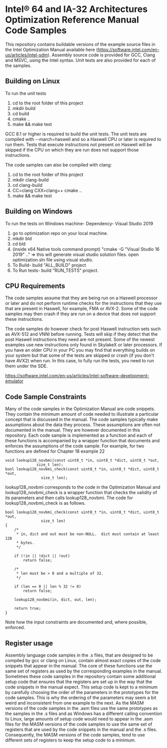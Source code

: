 # Intel® 64 and IA-32 Architectures Optimization Reference Manual Code Samples

This repository contains buildable versions of the example source files in the
Intel Optimization Manual available here
(https://software.intel.com/en-us/articles/intel-sdm).  Assembly source code
is provided for GCC, Clang and MSVC, using the Intel syntax.  Unit tests are
also provided for each of the samples.

## Building on Linux

To run the unit tests

1. cd to the root folder of this project
2. mkdir build
3. cd build
4. cmake ..
5. make && make test

GCC 8.1 or higher is required to build the unit tests.  The unit tests are
compiled with --march=haswell and so a Haswell CPU or later is required to run
them.  Tests that execute instructions not present on Haswell will be
skipped if the CPU on which they are run does not support those instructions.

The code samples can also be compiled with clang:

1. cd to the root folder of this project
2. mkdir clang-build
3. cd clang-build
4. CC=clang CXX=clang++ cmake ..
5. make && make test


## Building on Windows

To run the tests on Windows machine-
Dependency- Visual Studio 2019

1. go to optimization repo on your local machine.
2. mkdir bld
3. cd bld
4. (inside x64 Native tools command prompt)
   "cmake -G "Visual Studio 16 2019" .." => this will generate visual studio solution files.
   open optimization.sln file using visual studio.
5. To Build- build "ALL_BUILD" project
6. To Run tests- build "RUN_TESTS" project.

## CPU Requirements

The code samples assume that they are being run on a Haswell processor
or later and do not perform runtime checks for the instructions that
they use that are present in Haswell, for example, FMA or AVX-2.
Some of the code samples may then crash if they are run
on a device that does not support these instructions.

The code samples do however check for post Haswell instruction sets such as AVX-512 and VNNI
before running.  Tests will skip if they detect that the post Haswell instructions
they need are not present.   Some of the newest examples use new instructions only found
in SkylakeX or later processors.  If you have an older CPU
in your PC you may find that everything builds on your system
but that some of the tests are skipped or crash (if you don't have AVX2) when run. In this case,
to fully run the tests, you need to run them under the SDE.

https://software.intel.com/en-us/articles/intel-software-development-emulator


## Code Sample Constraints

Many of the code samples in the Optimization Manual are code snippets.
They contain the minimum amount of code needed to illustrate a particular
concept that is discussed in the manual.  The code samples typically make
assumptions about the data they process.  These assumptions are often
not documented in the manual.  They are however documented in this
repository.  Each code sample is implemented as a function and each
of these functions is accompanied by a wrapper function that documents
and enforces the assumptions of the code sample.  For example, for two
functions are defined for Chapter 18 example 22

```
void lookup128_novbmi(const uint8_t *in, uint8_t *dict, uint8_t *out,
		      size_t len);
bool lookup128_novbmi_check(const uint8_t *in, uint8_t *dict, uint8_t *out,
			    size_t len);
```

lookup128_novbmi corresponds to the code in the Optimization Manual and
lookup128_novbmi_check is a wrapper function that checks the validity of
its parameters and then calls lookup128_novbmi.  The code for
lookup128_novbmi_check is as follows.

```
bool lookup128_novbmi_check(const uint8_t *in, uint8_t *dict, uint8_t *out,
			    size_t len)
{
	/*
	 * in, dict and out must be non-NULL.  dict must contain at least 128
	 * bytes.
	 */

	if (!in || !dict || !out)
		return false;

	/*
	 * len must be > 0 and a multiple of 32.
	 */

	if (len == 0 || len % 32 != 0)
		return false;

	lookup128_novbmi(in, dict, out, len);

	return true;
}
```

Note how the input constraints are documented and, where possible, enforced.


## Register usage

Assembly language code samples in the .s files, that are designed to be
compiled by gcc or clang on Linux, contain almost exact copies of the
code snippets that appear in the manual.  The core of these functions
use the same set of registers as used by the corresponding examples in
the manual.  Sometimes these code samples in the repository contain
some additional setup code that ensures that the registers are set up
in the way that the code snippets in the manual expect.  This setup
code is kept to a minimum by carefully choosing the order of the
parameters in the prototypes for the code samples.  This is why the
ordering of the parameters may seem a bit weird and inconsistent from
one example to the next.  As the MASM versions of the code samples in
the .asm files use the same prototypes as the samples in the .s files
and as Windows has a different calling convention to Linux, large
amounts of setup code would need to appear in the .asm files for the
MASM versions of the code samples to use the same set of registers
that are used by the code snippets in the manual and the .s files.
Consequently, the MASM versions of the code samples, tend to use
different sets of registers to keep the setup code to a minimum.

